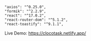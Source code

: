     "axios": "^0.25.0",
    "formik": "^2.2.9",
    "react": "^17.0.2",
    "react-router-dom": "^5.1.2",
    "react-toastify": "^9.1.1",


Live Demo:  https://clocotask.netlify.app/

